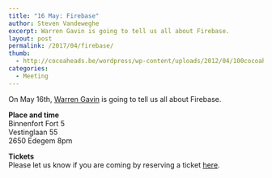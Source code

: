 ```yaml
---
title: "16 May: Firebase"
author: Steven Vandeweghe
excerpt: Warren Gavin is going to tell us all about Firebase.
layout: post
permalink: /2017/04/firebase/
thumb:
  - http://cocoaheads.be/wordpress/wp-content/uploads/2012/04/100cocoaheads-logo-web.png
categories:
  - Meeting
---
```

On May 16th, [Warren Gavin](https://twitter.com/Apokrupto) is going to tell us all about Firebase.

**Place and time**  
Binnenfort Fort 5  
Vestinglaan 55  
2650 Edegem 
8pm   

**Tickets**  
Please let us know if you are coming by reserving a ticket [here](https://www.eventbrite.com/e/cocoaheads-belgium-may-2017-tickets-33903528366).
